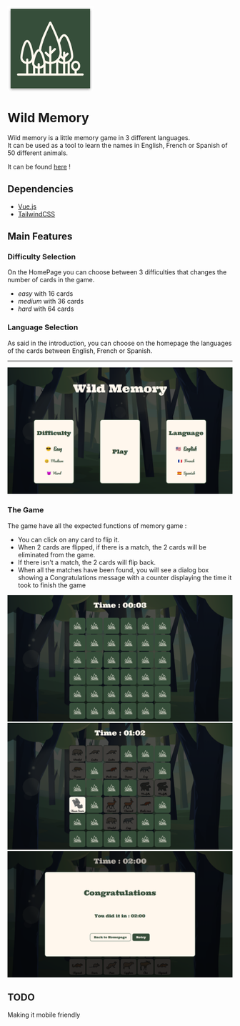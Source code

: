 ![logo](public/android-chrome-192x192.png)

# Wild Memory

Wild memory is a little memory game in 3 different languages.  
It can be used as a tool to learn the names in English, French or Spanish of 50 different animals.

It can be found [here](https://memory.bbaloup.fr/) !

## Dependencies

- [Vue.js](https://vuejs.org/)
- [TailwindCSS](https://tailwindcss.com/)

## Main Features
### Difficulty Selection

On the HomePage you can choose between 3 difficulties that changes the number of cards in the game. 
 - *easy* with 16 cards
 - *medium* with 36 cards
 - *hard* with 64 cards

### Language Selection

As said in the introduction, you can choose on the homepage the languages of the cards between English, French or Spanish.

---

![HomePage](img/home.png)

### The Game

The game have all the expected functions of memory game :
- You can click on any card to flip it.
- When 2 cards are flipped, if there is a match, the 2 cards will be eliminated from the game.
- If there isn't a match, the 2 cards will flip back.
- When all the matches have been found, you will see a dialog box showing a Congratulations message with a counter displaying the time it took to finish the game

![Game start](img/game_start.png)
![Game](img/game.png)
![Game end](img/game_end.png)

## TODO

Making it mobile friendly